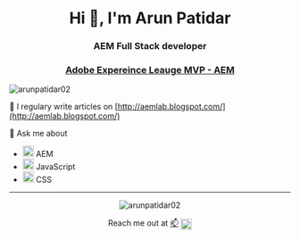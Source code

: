 

<h1 align="center">Hi 👋, I'm Arun Patidar</h1>  
<h3 align="center">AEM Full Stack developer</h3> 
<h3 align="center"><a href="https://experienceleaguecommunities.adobe.com/t5/user/viewprofilepage/user-id/6786635">Adobe Expereince Leauge MVP - AEM</a></h3>
<p align="left"> <img src="https://komarev.com/ghpvc/?username=arunpatidar02" alt="arunpatidar02" /> </p>  
  
📝 I regulary write articles on [http://aemlab.blogspot.com/](http://aemlab.blogspot.com/)  
  
💬 Ask me about 

 - <img
   src="https://www.adobe.com/content/dam/www/icons/adobe-experience-manager.svg"
   alt="AEM" width="20" height="20"/> AEM
 - <img  src="https://cdn.jsdelivr.net/npm/simple-icons@3.0.1/icons/javascript.svg"
   alt="javascript" width="20" height="20"/> JavaScript
 - <img
   src="https://cdn.jsdelivr.net/npm/simple-icons@3.0.1/icons/css3.svg"
   alt="css3" width="20" height="20"/>  CSS

<p><hr/></p> 
  
  
<p align="center"> <img src="https://github-readme-stats.vercel.app/api?username=arunpatidar02&show_icons=true&bg_color=F5F5F5" alt="arunpatidar02" /></p> 
<p align="center"> Reach me out at  <a href="mailto:arunpatidar26@gmail.com" target="blank">📫</a>  <a href="https://linkedin.com/in/arunpatidar26" target="blank"><img align="center" src="https://cdn.jsdelivr.net/npm/simple-icons@3.0.1/icons/linkedin.svg" alt="arunpatidar26" height="20" width="20" /></a>  
</p>    
